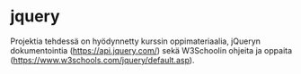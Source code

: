 # jquery

Projektia tehdessä on hyödynnetty kurssin oppimateriaalia, jQueryn dokumentointia (https://api.jquery.com/) sekä W3Schoolin ohjeita ja oppaita (https://www.w3schools.com/jquery/default.asp).

